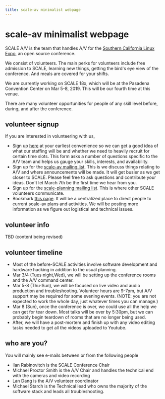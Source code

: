 ```yaml
---
title: scale-av minimalist webpage
---
```

scale-av minimalist webpage
===========================

SCALE A/V is the team that handles A/V for the [Southern California Linux Expo](http://socallinuxexpo.org), an open source conference.  

We consist of volunteers.  The main perks for volunteers include free admission to SCALE, learning new things, getting the bird's eye view of the conference.  And meals are covered for your shifts.

We are currently working on SCALE 18x, which will be at the Pasadena Convention Center on Mar 5-8, 2019.  This will be our fourth time at this venue.

There are many volunteer opportunities for people of any skill level before, during, and after the conference.

volunteer signup
----------------
If you are interested in volunteering with us, 

 - Sign up [here](https://forms.gle/XmyaohJZc1t1XQs49) at your earliest convenience so we can get a good idea of what our staffing will be and whether we need to heavily recruit for certain time slots.  This form asks a number of questions specific to the A/V team and helps us gauge your skills, interests, and availability.
 - Sign up for the [scale-av mailing list](https://lists.linuxfests.org/cgi-bin/mailman/listinfo/scale-av).  This is we discuss things relating to A/V and where announcements will be made.  It will get busier as we get closer to SCALE.   Please feel free to ask questions and contribute your ideas.  Don't let March 7th  be the first time we hear from you.
 - Sign up for the [scale-planning mailing list](https://lists.linuxfests.org/cgi-bin/mailman/listinfo/scale-planning).  This is where other SCALE volunteers communicate.
 - Bookmark [this page](http://socallinuxexpo.github.io/scale-av-web/).  It will be a centralized place to direct people to current scale-av plans and activities.  We will be posting more information as we figure out logistical and technical issues.


volunteer info
---------------
TBD (content being revised)

volunteer timeline
------------------
 - Most of the before-SCALE activities involve software development and hardware hacking in addition to the usual planning.  
 - Mar 3/4 (Tues night,Wed),  we will be setting up the conference rooms and the A/V command center.  
 - Mar 5-8 (Thu-Sun),  we will be focused on live video and audio production and troubleshooting.  Volunteer hours are 9-7pm, but A/V support may be required for some evening events.  (NOTE: you are not expected to work the whole day, just whatever times you can manage.)
 - Mar 8 (Sun), once the conference is over,  we could use all the help we can get for tear down.  Most talks will be over by 5:30pm, but we can probably begin teardown of rooms that are no longer being used.  
 - After, we will have a post-mortem and finish up with any video editing tasks needed to get all the videos uploaded to Youtube.

who are you?
------------
You will mainly see e-mails between or from the following people

 - Ilan Rabinovitch is the SCALE Conference Chair 
 - Michael Proctor Smith is the A/V Chair and handles the technical end with the cameras and video recording
 - Lan Dang is the A/V volunteer coordinator 
 - Michael Starch is the Technical lead who owns the majority of the software stack and leads all troubleshooting.


